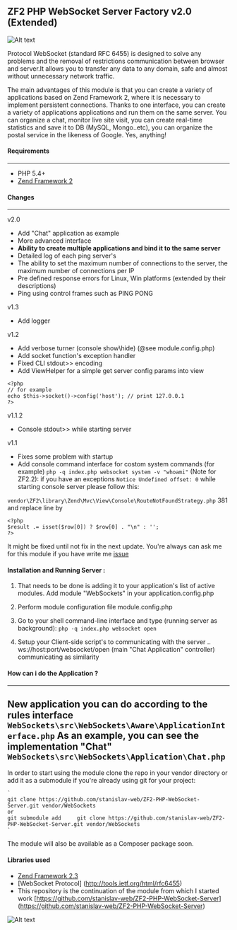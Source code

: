 ZF2 PHP WebSocket Server Factory v2.0 (Extended)
------
![Alt text](https://encrypted-tbn2.gstatic.com/images?q=tbn:ANd9GcRpi209uZxeUrXP6cFLxuFbsTQkm9V0anTgp7Y-ltpEG6sw-txlvg "WebSockets")

Protocol WebSocket (standard RFC 6455) is designed to solve any problems and the removal of restrictions communication between browser and server.It allows you to transfer any data to any domain, safe and almost without unnecessary network traffic.

The main advantages of this module is that you can create a variety of applications based on Zend Framework 2, 
where it is necessary to implement persistent connections. 
Thanks to one interface, you can create a variety of applications applications and run them on the same server. 
You can organize a chat, monitor live site visit, you can create real-time statistics and save it to DB (MySQL, Mongo..etc), you can organize the postal service in the likeness of Google. Yes, anything!

#### Requirements
------------
* PHP 5.4+
* [Zend Framework 2](https://github.com/zendframework/zf2)

#### Changes
------------
v2.0
- Add "Chat" application as example
- More advanced interface
- **Ability to create multiple applications and bind it to the same server**
- Detailed log of each ping server's
- The ability to set the maximum number of connections to the server, the maximum number of connections per IP
- Pre defined response errors for Linux, Win platforms (extended by their descriptions)
- Ping using control frames such as PING PONG

v1.3
- Add logger

v1.2
- Add verbose turner (console show\hide) (@see module.config.php)
- Add socket function's exception handler
- Fixed CLI stdout>> encoding
- Add ViewHelper for a simple get server config params into view
```
<?php
// for example
echo $this->socket()->config('host'); // print 127.0.0.1
?>
```
v1.1.2
- Console stdout>> while starting server

v1.1
- Fixes some problem with startup
- Add console command interface for costom system commands (for example)
`
php -q index.php websocket system -v "whoami"
`
(Note for ZF2.2): if you have an exceptions `Notice Undefined offset: 0` while starting console server please follow this:

`vendor\ZF2\library\Zend\Mvc\View\Console\RouteNotFoundStrategy.php` 381 and replace line by 
```
<?php
$result .= isset($row[0]) ? $row[0] . "\n" : '';
?>
```
It might be fixed until not fix in the next update.
You're always can ask me for this module if you have write me [issue](https://github.com/zendframework/zf2https://github.com/stanislav-web/ZF2-PHP-WebSocket-Server/issues)

#### Installation and Running Server :

1. That needs to be done is adding it to your application's list of active modules. Add module "WebSockets" in your application.config.php

2. Perform module configuration file module.config.php

3. Go to your shell command-line interface and type (running server as background): `php -q index.php websocket open`

4. Setup your Client-side script's to communicating with the server .. ws://host:port/websocket/open (main "Chat Application" controller) communicating as similarity

#### How can i do the Application ?
------------
New application you can do according to the rules interface 
`
WebSockets\src\WebSockets\Aware\ApplicationInterface.php
` 
As an example, you can see the implementation "Chat" 
`
WebSockets\src\WebSockets\Application\Chat.php
`
------------
In order to start using the module clone the repo in your vendor directory or add it as a submodule if you're already using git for your project:

    `
    git clone https://github.com/stanislav-web/ZF2-PHP-WebSocket-Server.git vendor/WebSockets
    or
    git submodule add     git clone https://github.com/stanislav-web/ZF2-PHP-WebSocket-Server.git vendor/WebSockets
    `
    
The module will also be available as a Composer package soon.

#### Libraries used

- [Zend Framework 2.3](https://github.com/zendframework/zf2)
- [WebSocket Protocol] (http://tools.ietf.org/html/rfc6455)
- This repository is the continuation of the module from which I started work [https://github.com/stanislav-web/ZF2-PHP-WebSocket-Server] (https://github.com/stanislav-web/ZF2-PHP-WebSocket-Server)

![Alt text](http://cdn.joxi.ru/uploads/prod/2014/06/26/68b/111/577c8d0197b1ddc6bd7db7dde5d07efb005ae24b.jpg "WebSockets")



